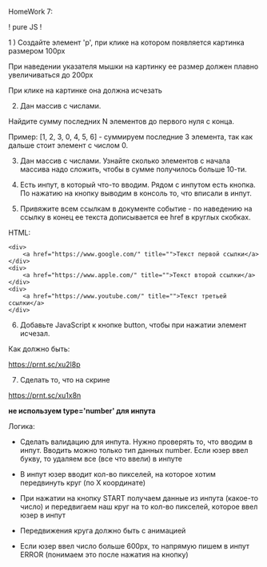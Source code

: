 HomeWork 7:

! pure JS !

1 ) Создайте элемент 'p', при клике на котором появляется картинка размером 100px

При наведении указателя мышки на картинку ее размер должен плавно увеличиваться до 200px

При клике на картинке она должна исчезать

2) Дан массив с числами. 

Найдите сумму последних N элементов до первого нуля с конца. 

Пример: [1, 2, 3, 0, 4, 5, 6] - суммируем последние 3 элемента, так как дальше стоит элемент с числом 0.

3) Дан массив с числами. Узнайте сколько элементов с начала массива надо сложить, чтобы в сумме получилось больше 10-ти.

4) Есть инпут, в который что-то вводим. Рядом с инпутом есть кнопка. По нажатию на кнопку выводим в консоль то, что вписали в инпут.

5) Привяжите всем ссылкам в документе событие - по наведению на ссылку в конец ее текста дописывается ее href в круглых скобках.

HTML: 

```
<div>
    <a href="https://www.google.com/" title="">Текст первой ссылки</a>
</div>
<div>
    <a href="https://www.apple.com/" title="">Текст второй ссылки</a>
</div>
<div>
    <a href="https://www.youtube.com/" title="">Текст третьей ссылки</a>
</div>

```

6) Добавьте JavaScript к кнопке button, чтобы при нажатии элемент <div id="text"> исчезал.
 
 Как должно быть:
 
 https://prnt.sc/xu2l8p
 

7) Сделать то, что на скрине

https://prnt.sc/xu1x8n

**не используем type='number' для инпута**

Логика:

- Сделать валидацию для инпута. Нужно проверять то, что вводим в инпут. Вводить можно только тип данных number. Если юзер ввел букву, то удаляем все (все что ввели) в инпуте

- В инпут юзер вводит кол-во пикселей, на которое хотим передвинуть круг (по Х координате)

- При нажатии на кнопку START получаем данные из инпута (какое-то число) и передвигаем наш круг на то кол-во пикселей, которое ввел юзер в инпут

- Передвижения круга должно быть с анимацией

- Если юзер ввел число больше 600px, то напрямую пишем в инпут ERROR (понимаем это после нажатия на кнопку)
